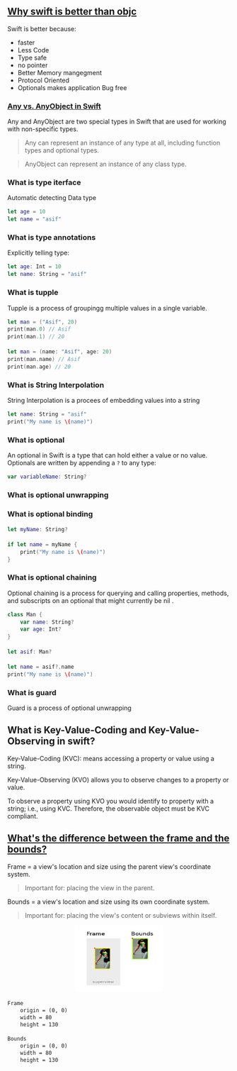 ## [Why swift is better than objc](https://www.youtube.com/watch?v=JpUnYzpAuLs&list=PLAUm8J2tC3-c9EW7mR74DLWt7Wt2Wyj-u)
Swift is better because:
* faster
* Less Code
* Type safe
* no pointer
* Better Memory mangegment
* Protocol Oriented
* Optionals makes application Bug free

### [Any vs. AnyObject in Swift](https://medium.com/@mimicatcodes/any-vs-anyobject-in-swift-3-b1a8d3a02e00)
Any and AnyObject are two special types in Swift that are used for working with non-specific types.

> Any can represent an instance of any type at all, including function types and optional types.

> AnyObject can represent an instance of any class type.

### What is type iterface
Automatic detecting Data type
```swift
let age = 10
let name = "asif"
```
### What is type annotations
Explicitly telling type:
```swift
let age: Int = 10
let name: String = "asif"
```
### What is tupple
Tupple is a process of groupingg multiple values in a single variable.

```swift
let man = ("Asif", 20)
print(man.0) // Asif
print(man.1) // 20

let man = (name: "Asif", age: 20)
print(man.name) // Asif
print(man.age) // 20

```

### What is String Interpolation
String Interpolation is a procees of embedding values into a string

```swift
let name: String = "asif"
print("My name is \(name)")
```

### What is optional
An optional in Swift is a type that can hold either a value or no value. 
Optionals are written by appending a `?` to any type:
```swift
var variableName: String?
```

### What is optional unwrapping
### What is optional binding

```swift
let myName: String?

if let name = myName {
    print("My name is \(name)")
}
```

### What is optional chaining
Optional chaining is a process for querying and calling properties, methods, and subscripts on an optional that might currently be nil .

```swift
class Man {
    var name: String?
    var age: Int?
}

let asif: Man?

let name = asif?.name
print("My name is \(name)")
```

### What is guard
Guard is a process of optional unwrapping

## What is Key-Value-Coding and Key-Value-Observing in  swift?
Key-Value-Coding (KVC): means accessing a property or value using a string.

Key-Value-Observing (KVO) allows you to observe changes to a property or value.

To observe a property using KVO you would identify to property with a string; 
i.e., using KVC. Therefore, the observable object must be KVC compliant.




## [What's the difference between the frame and the bounds?](https://stackoverflow.com/questions/1210047/cocoa-whats-the-difference-between-the-frame-and-the-bounds/28917673)

Frame = a view's location and size using the parent view's coordinate system.

> Important for: placing the view in the parent.

Bounds = a view's location and size using its own coordinate system.

> Important for: placing the view's content or subviews within itself.

<p align="center">
    <a href="GoodToKnow/Resource/frame_bounds.png"> <img src="GoodToKnow/Resource/frame_bounds.png"  width="200" height="150"/> </a>
</p>

```
Frame
    origin = (0, 0)
    width = 80
    height = 130

Bounds 
    origin = (0, 0)
    width = 80
    height = 130
```
